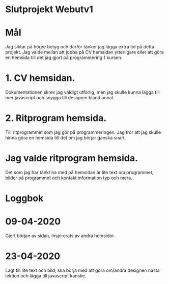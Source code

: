 # Slutprojekt Webutv1

# Mål
Jag siktar på högre betyg och därför tänker jag lägga extra tid på detta projekt.
Jag valde mellan att jobba på CV hemsidan ytterligare eller att göra en hemsida till det jag gjort på programmering 1 kursen.
# 1. CV hemsidan. 
Dokumentationen skrev jag väldigt utförlig, men jag skulle kunna lägga till mer javascript och snygga till designen bland annat.

# 2. Ritprogram hemsida. 
Till ritprogrammet som jag gör på programmeringen. Jag tror att jag skulle hinna göra en hemsida till det om jag börjar ganska snart.

# Jag valde ritprogram hemsida.
Det som jag har tänkt ha med på hemsidan är lite text om programmet, bilder på programmet och kontakt information typ och mera.

# Loggbok
# 09-04-2020
Gjort början av sidan, inspirerats av andra hemsidor. 
# 23-04-2020
Lagt till lite text och bild, ska börja med att göra om/ändra designen nästa lektion och lägga till javascript kanske.
